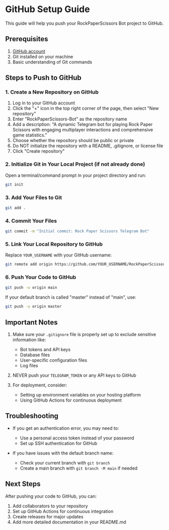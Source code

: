 # GitHub Setup Guide

This guide will help you push your RockPaperScissors Bot project to GitHub.

## Prerequisites

1. [GitHub account](https://github.com/signup)
2. Git installed on your machine
3. Basic understanding of Git commands

## Steps to Push to GitHub

### 1. Create a New Repository on GitHub

1. Log in to your GitHub account
2. Click the "+" icon in the top right corner of the page, then select "New repository"
3. Enter "RockPaperScissors-Bot" as the repository name
4. Add a description: "A dynamic Telegram bot for playing Rock Paper Scissors with engaging multiplayer interactions and comprehensive game statistics."
5. Choose whether the repository should be public or private
6. Do NOT initialize the repository with a README, .gitignore, or license file
7. Click "Create repository"

### 2. Initialize Git in Your Local Project (if not already done)

Open a terminal/command prompt in your project directory and run:

```bash
git init
```

### 3. Add Your Files to Git

```bash
git add .
```

### 4. Commit Your Files

```bash
git commit -m "Initial commit: Rock Paper Scissors Telegram Bot"
```

### 5. Link Your Local Repository to GitHub

Replace `YOUR_USERNAME` with your GitHub username:

```bash
git remote add origin https://github.com/YOUR_USERNAME/RockPaperScissors-Bot.git
```

### 6. Push Your Code to GitHub

```bash
git push -u origin main
```

If your default branch is called "master" instead of "main", use:

```bash
git push -u origin master
```

## Important Notes

1. Make sure your `.gitignore` file is properly set up to exclude sensitive information like:
   - Bot tokens and API keys
   - Database files
   - User-specific configuration files
   - Log files

2. NEVER push your `TELEGRAM_TOKEN` or any API keys to GitHub

3. For deployment, consider:
   - Setting up environment variables on your hosting platform
   - Using GitHub Actions for continuous deployment

## Troubleshooting

- If you get an authentication error, you may need to:
  - Use a personal access token instead of your password
  - Set up SSH authentication for GitHub

- If you have issues with the default branch name:
  - Check your current branch with `git branch`
  - Create a main branch with `git branch -M main` if needed

## Next Steps

After pushing your code to GitHub, you can:

1. Add collaborators to your repository
2. Set up GitHub Actions for continuous integration
3. Create releases for major updates
4. Add more detailed documentation in your README.md